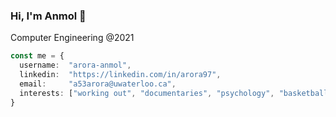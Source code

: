 ### Hi, I'm Anmol :wave:

Computer Engineering @2021

```typescript
const me = {
  username:  "arora-anmol",
  linkedin:  "https://linkedin.com/in/arora97",
  email:     "a53arora@uwaterloo.ca",
  interests: ["working out", "documentaries", "psychology", "basketball", "writing"] 
}
```
